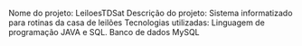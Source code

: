 Nome do projeto: LeiloesTDSat
Descrição do projeto: Sistema informatizado para rotinas da casa de leilões
Tecnologias utilizadas: Linguagem de programação JAVA e SQL. Banco de dados MySQL
